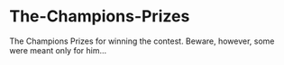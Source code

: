 # The-Champions-Prizes
The Champions Prizes for winning the contest.  Beware, however, some were meant only for him...
